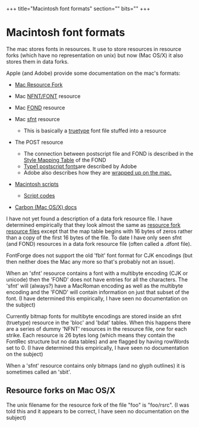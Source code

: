 +++
title="Macintosh font formats"
section=""
bits=""
+++


Macintosh font formats
======================

The mac stores fonts in resources. It use to store resources in resource
forks (which have no representation on unix) but now (Mac OS/X) it also
stores them in data forks.

Apple (and Adobe) provide some documentation on the mac's formats:

-   [Mac Resource
    Fork](http://developer.apple.com/documentation/mac/MoreToolbox/MoreToolbox-9.html)
-   Mac
    [NFNT/FONT](http://developer.apple.com/documentation/mac/Text/Text-250.html)
    resource
-   Mac
    [FOND](http://developer.apple.com/documentation/mac/Text/Text-269.html)
    resource
-   Mac
    [sfnt](http://developer.apple.com/documentation/mac/Text/Text-253.html)
    resource
    -   This is basically a [truetype](http://fonts.apple.com/TTRefMan/)
        font file stuffed into a resource

-   The POST resource
    -   The connection between postscript file and FOND is described in
        the [Style Mapping
        Table](http://developer.apple.com/documentation/mac/Text/Text-275.html)
        of the FOND
    -   [Type1 postscript
        fonts](http://partners.adobe.com/asn/developer/PDFS/TN/T1_SPEC.PDF)are
        described by Adobe
    -   Adobe also describes how they are [wrapped up on the
        mac.](http://partners.adobe.com/asn/developer/PDFS/TN/0091.Mac_Fond.pdf)

-   [Macintosh
    scripts](http://developer.apple.com/documentation/mac/Text/Text-354.html)
    -   [Script
        codes](http://developer.apple.com/documentation/mac/Text/Text-367.html#HEADING367-0)

-   [Carbon (Mac OS/X)
    docs](http://developer.apple.com/documentation/macosx/Carbon/carbon.html)

I have not yet found a description of a data fork resource file. I have
determined empirically that they look almost the same as [resource fork
resource
files](http://developer.apple.com/documentation/mac/MoreToolbox/MoreToolbox-9.html)
except that the map table begins with 16 bytes of zeros rather than a
copy of the first 16 bytes of the file. To date I have only seen sfnt
(and FOND) resources in a data fork resource file (often called a .dfont
file).

FontForge does not support the old 'fbit' font format for CJK encodings
(but then neither does the Mac any more so that's probably not an
issue).

When an 'sfnt' resource contains a font with a multibyte encoding (CJK
or unicode) then the 'FOND' does not have entries for all the
characters. The 'sfnt' will (always?) have a MacRoman encoding as well
as the multibyte encoding and the 'FOND' will contain information on
just that subset of the font. (I have determined this empirically, I
have seen no documentation on the subject)

Currently bitmap fonts for multibyte encodings are stored inside an sfnt
(truetype) resource in the 'bloc' and 'bdat' tables. When this happens
there are a series of dummy 'NFNT' resources in the resource file, one
for each strike. Each resource is 26 bytes long (which means they
contain the FontRec structure but no data tables) and are flagged by
having rowWords set to 0. (I have determined this empirically, I have
seen no documentation on the subject)

When a 'sfnt' resource contains only bitmaps (and no glyph outlines) it
is sometimes called an 'sbit'.

Resource forks on Mac OS/X
--------------------------

The unix filename for the resource fork of the file "foo" is "foo/rsrc".
(I was told this and it appears to be correct, I have seen no
documentation on the subject)
